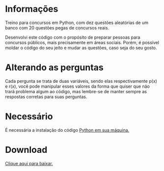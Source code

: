 # Informações
Treino para concursos em Python, com dez questões aleatórias de um banco com 20 questões pegas de concursos reais.

Desenvolvi este código com o propósito de preparar pessoas para concursos públicos, mais precisamente em áreas sociais. Porém, é possível moldar o código do seu jeito e mudar as questões, caso seja do seu gosto.

# Alterando as perguntas
Cada pergunta se trata de duas variáveis, sendo elas respectivamente p(x) e r(x), você pode manipular esses valores da forma que quiser que não trará problema algum ao código, mas lembre-se de manter sempre as respostas corretas para suas perguntas.

# Necessário
É necessária a instalação do código [Python em sua máquina.](https://www.python.org/ftp/python/3.11.0/python-3.11.0-amd64.exe)

# Download 
[Clique aqui para baixar.](https://github.com/grabel7/concurso/releases/tag/BugFix)
